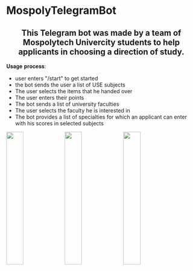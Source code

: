 # MospolyTelegramBot
 <h2 align="center">This Telegram bot was made by a team of Mospolytech Univercity students to help applicants in choosing a direction of study.</h2>
 
 𝐔𝐬𝐚𝐠𝐞 𝐩𝐫𝐨𝐜𝐞𝐬𝐬:
 <ul>
    <li> user enters "/start" to get started </li>
    <li> the bot sends the user a list of USE subjects</li>
    <li> The user selects the items that he handed over</li>
    <li> The user enters their points</li>
    <li> The bot sends a list of university faculties</li>
    <li> The user selects the faculty he is interested in
    <li> The bot provides a list of specialties for which an applicant can enter with his scores in selected subjects</li>
 </ul>
<div id="screenshots">
<img src="https://user-images.githubusercontent.com/104797558/232169527-01dfa2ee-5656-43ab-ae72-387c8d729044.png" width="30%" height="30%">
<img src="https://user-images.githubusercontent.com/104797558/232169561-ac472014-0a06-46f1-91c2-e483ad4ed964.png" width="30%" height="30%">
<img src="https://user-images.githubusercontent.com/104797558/232169571-5e41a1d2-284c-4983-989a-6c5d7fc50aee.png" width="30%" height="30%">
</div>
